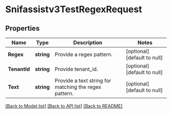 # Snifassistv3TestRegexRequest

## Properties
Name | Type | Description | Notes
------------ | ------------- | ------------- | -------------
**Regex** | **string** | Provide a regex pattern. | [optional] [default to null]
**TenantId** | **string** | Provide tenant_id. | [optional] [default to null]
**Text** | **string** | Provide a text string for matching the regex pattern. | [optional] [default to null]

[[Back to Model list]](../README.md#documentation-for-models) [[Back to API list]](../README.md#documentation-for-api-endpoints) [[Back to README]](../README.md)

